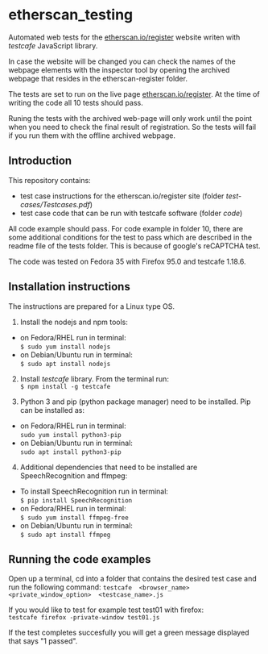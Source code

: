 # etherscan_testing
Automated web tests for the [etherscan.io/register](etherscan.io/register) website writen with *testcafe* JavaScript library. 

In case the website will be changed you can check the names of the webpage 
elements with the inspector tool by opening the archived webpage that resides
in the etherscan-register folder. 

The tests are set to run on the live page [etherscan.io/register](etherscan.io/register).
At the time of writing the code all 10 tests should pass.

Runing the tests with the archived web-page will only work until the point
when you need to check the final result of registration. So the tests will 
fail if you run them with the offline archived webpage. 

Introduction
------------

This repository contains:
- test case instructions for the etherscan.io/register site (folder *test-cases/Testcases.pdf*)
- test case code that can be run with testcafe software (folder *code*)

All code example should pass. For code example in folder 10, there are some
additional conditions for the test to pass which are described in the readme
file of the tests folder. This is because of google's reCAPTCHA test.

The code was tested on Fedora 35 with Firefox 95.0 and testcafe 1.18.6. 


Installation instructions
-------------------------
The instructions are prepared for a Linux type OS.

1. Install the nodejs and npm tools:
- on Fedora/RHEL run in terminal: <br>
  `$ sudo yum install nodejs`
- on Debian/Ubuntu run in terminal: <br>
  `$ sudo apt install nodejs`

2. Install *testcafe* library. From the terminal run:<br>
   `$ npm install -g testcafe`

3. Python 3 and pip (python package manager) need to be installed. Pip can be installed as:
- on Fedora/RHEL run in terminal:<br>
  `sudo yum install python3-pip`
- on Debian/Ubuntu run in terminal:<br>
  `sudo apt install python3-pip`
   
4. Additional dependencies that need to be installed are SpeechRecognition and ffmpeg:<br>
- To install SpeechRecognition run in terminal:<br>
  `$ pip install SpeechRecognition`
- on Fedora/RHEL run in terminal:<br>
  `$ sudo yum install ffmpeg-free`
- on Debian/Ubuntu run in terminal:<br>
  `$ sudo apt install ffmpeg`


Running the code examples
-------------------------

Open up a terminal, cd into a folder that contains the desired test case
and run the following command: 
`testcafe  <browser_name>  <private_window_option>  <testcase_name>.js`

If you would like to test for example test test01 with firefox:<br>
`testcafe firefox -private-window test01.js`

If the test completes succesfully you will get a green message displayed that says "1 passed".
